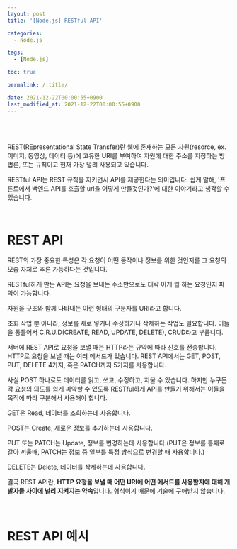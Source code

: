 ```yaml
---
layout: post
title: '[Node.js] RESTful API'

categories:
  - Node.js

tags:
  - [Node.js]

toc: true

permalink: /:title/

date: 2021-12-22T00:00:55+0900
last_modified_at: 2021-12-22T00:00:55+0900
---
```


<br>
<br>

REST(REpresentational State Transfer)란 웹에 존재하는 모든 자원(resorce, ex. 이미지, 동영상, 데이터 등)에 고유한 URI를 부여하여 자원에 대한 주소를 지정하는 방법론, 또는 규칙이고 현재 가장 널리 사용되고 있습니다.

RESTful API는 REST 규칙을 지키면서 API를 제공한다는 의미입니다. 쉽게 말해, '프론트에서 백엔드 API를 호출할 url을 어떻게 만들것인가?'에 대한 이야기라고 생각할 수 있습니다.

<br>

# REST API

REST의 가장 중요한 특성은 각 요청이 어떤 동작이나 정보를 위한 것인지를 그 요청의 모습 자체로 추론 가능하다는 것입니다.

RESTful하게 만든 API는 요청을 보내는 주소만으로도 대략 이게 뭘 하는 요청인지 파악이 가능합니다.

자원을 구조와 함께 나타내는 이런 형태의 구분자를 URI라고 합니다.

조회 작업 뿐 아니라, 정보를 새로 넣거나 수정하거나 삭제하는 작업도 필요합니다. 이들을 통틀어서 C.R.U.D(CREATE, READ, UPDATE, DELETE), CRUD라고 부릅니다.

서버에 REST API로 요청을 보낼 때는 HTTP라는 규약에 따라 신호를 전송합니다. HTTP로 요청을 보낼 때는 여러 메서드가 있습니다. REST API에서는 GET, POST, PUT, DELETE 4가지, 혹은 PATCH까지 5가지를 사용합니다.

사실 POST 하나로도 데이터를 읽고, 쓰고, 수정하고, 지울 수 있습니다. 하지만 누구든 각 요청의 의도를 쉽게 파악할 수 있도록 RESTful하게 API를 만들기 위해서는 이들을 목적에 따라 구분해서 사용해야 합니다.

GET은 Read, 데이터를 조회하는데 사용합니다.

POST는 Create, 새로운 정보를 추가하는데 사용합니다.

PUT 또는 PATCH는 Update, 정보를 변경하는데 사용합니다.(PUT은 정보를 통째로 갈아 끼울때, PATCH는 정보 중 일부를 특정 방식으로 변경할 때 사용합니다.)

DELETE는 Delete, 데이터를 삭제하는데 사용합니다.

결국 REST API란, **HTTP 요청을 보낼 때 어떤 URI에 어떤 메서드를 사용할지에 대해 개발자들 사이에 널리 지켜지는 약속**입니다. 형식이기 때문에 기술에 구애받지 않습니다.

<br>

# REST API 예시
